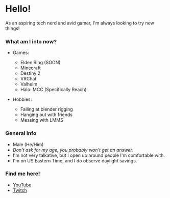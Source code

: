 # Hello!
As an aspiring tech nerd and avid gamer, I'm always looking to try new things!

### What am I into now?

  - Games:
    - Elden Ring (SOON)
    - Minecraft
    - Destiny 2
    - VRChat
    - Valheim
    - Halo: MCC (Specifically Reach)

  - Hobbies:
    - Failing at blender rigging
    - Hanging out with friends
    - Messing with LMMS

### General Info

  - Male (He/Him)
  - *Don't ask for my age, you probably won't get an answer.*
  - I'm not very talkative, but I open up around people I'm comfortable with.
  - I'm on US Eastern Time, and I do observe daylight savings.

### Find me here!

  - [YouTube](https://www.youtube.com/channel/UCgEBxYYn-jt4SFe8gCMe9PA)
  - [Twitch](https://www.twitch.tv/thec_stew)

